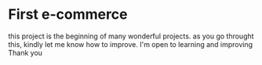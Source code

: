 # First e-commerce
this project is the beginning of many wonderful projects.
as you go throught this, kindly let me know how to improve. I'm open to learning and improving
Thank you 
